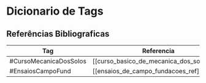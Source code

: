 # Dicionario de Tags

## Referências Bibliograficas
Tag | Referencia
----| -----------
#CursoMecanicaDosSolos | [[curso_basico_de_mecanica_dos_solos_ref]]
#EnsaiosCampoFund | [[ensaios_de_campo_fundacoes_ref]]